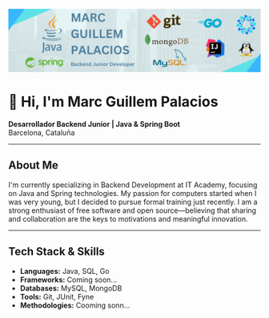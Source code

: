 ![Banner mxg952](assets/banner.png)

# 👋 Hi, I'm Marc Guillem Palacios

**Desarrollador Backend Junior | Java & Spring Boot**  
Barcelona, Cataluña

---

##  About Me

I'm currently specializing in Backend Development at IT Academy, focusing on Java and Spring technologies. My passion for computers started when I was very young, but I decided to pursue formal training just recently. I am a strong enthusiast of free software and open source—believing that sharing and collaboration are the keys to motivations and meaningful innovation.


---

## Tech Stack & Skills

- **Languages:** Java, SQL, Go
- **Frameworks:** Coming soon...
- **Databases:** MySQL, MongoDB
- **Tools:** Git, JUnit, Fyne
- **Methodologies:** Cooming sonn...
